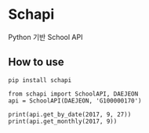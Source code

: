 # Schapi
Python 기반 School API

## How to use
~~~
pip install schapi
~~~

~~~
from schapi import SchoolAPI, DAEJEON
api = SchoolAPI(DAEJEON, 'G100000170')

print(api.get_by_date(2017, 9, 27))
print(api.get_monthly(2017, 9))
~~~
